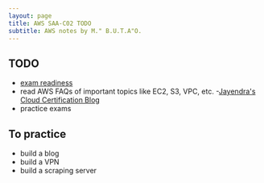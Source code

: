 ```yaml
---
layout: page
title: AWS SAA-C02 TODO
subtitle: AWS notes by M." B.U.T.A"O.
---
```


## TODO

- [exam readiness](https://aws.amazon.com/cn/training/classroom/exam-readiness-aws-certified-solutions-architect-associate/)
- read AWS FAQs of important topics like EC2, S3, VPC, etc.
-[Jayendra's Cloud Certification Blog](https://jayendrapatil.com/)
- practice exams

## To practice

- build a blog
- build a VPN
- build a scraping server
